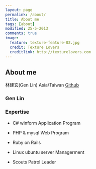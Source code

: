 ```yaml
---
layout: page
permalink: /about/
title: About me
tags: [about]
modified: 25-5-2013
comments: true
image:
  feature: texture-feature-02.jpg
  credit: Texture Lovers
  creditlink: http://texturelovers.com
---
```


## About me

林建玄(Gen Lin)
Asia/Taiwan
<a href="http://github.com/{{ site.owne    r.github }}" class="author-social" target="_blank"><i class="icon    -github"></i> Github</a>

### Gen Lin

### Expertise
* C# winform Application Program
* PHP & mysql Web Program
* Ruby on Rails
* Linux ubuntu server Managerment

* Scouts Patrol Leader
